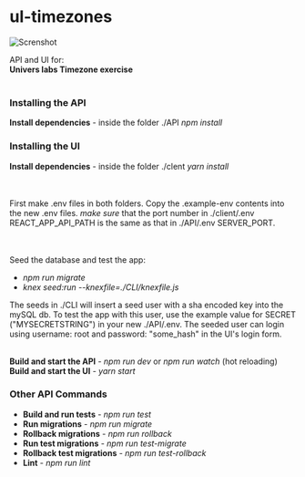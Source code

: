 # ul-timezones
![Screnshot](https://i.imgur.com/mWQfDRj.png)

API and UI for:\
**Univers labs Timezone exercise** 
<br></br>
### Installing the API
**Install dependencies** - inside the folder ./API *npm install*

### Installing the UI
**Install dependencies** - inside the folder ./clent *yarn install*

<br></br>
First make .env files in both folders. Copy the .example-env contents into the new .env files.
*make sure* that the port number in ./client/.env REACT_APP_API_PATH is the same as that in ./API/.env SERVER_PORT.

<br></br>
Seed the database and test the app:

- *npm run migrate*
- *knex seed:run --knexfile=./CLI/knexfile.js*

The seeds in ./CLI will insert a seed user with a sha encoded key into the mySQL db.
To test the app with this user, use the example value for SECRET ("MYSECRETSTRING") in your new ./API/.env. The seeded user can login using username: root and password: "some_hash" in the UI's login form.
<br></br>

**Build and start the API** - *npm run dev* or *npm run watch* (hot reloading)  
**Build and start the UI** - *yarn start* 

### Other API Commands

- **Build and run tests** - *npm run test*
- **Run migrations** - *npm run migrate*
- **Rollback migrations** - *npm run rollback*
- **Run test migrations** - *npm run test-migrate*
- **Rollback test migrations** - *npm run test-rollback*
- **Lint** - *npm run lint*

